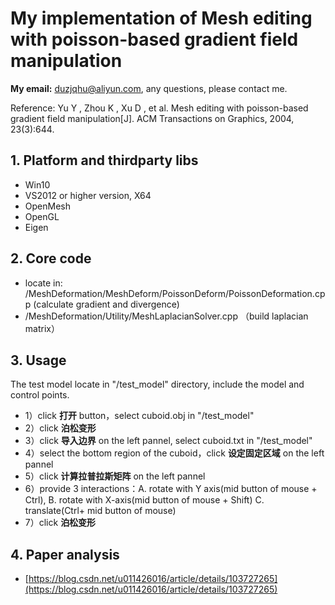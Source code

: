 # My implementation of  Mesh editing with poisson-based gradient field manipulation
**My email:** duzjqhu@aliyun.com, any questions, please contact me.  

Reference: Yu Y , Zhou K , Xu D , et al. Mesh editing with poisson-based gradient field manipulation[J]. ACM Transactions on Graphics, 2004, 23(3):644.

## 1. Platform and thirdparty libs
* Win10  
* VS2012 or higher version, X64  
* OpenMesh  
* OpenGL    
* Eigen  

## 2. Core code
* locate in: /MeshDeformation/MeshDeform/PoissonDeform/PoissonDeformation.cpp (calculate gradient and divergence)  
* /MeshDeformation/Utility/MeshLaplacianSolver.cpp （build laplacian matrix）  

## 3. Usage
The test model locate in "/test_model" directory, include the model and control points.  
* 1）click **打开** button，select cuboid.obj in "/test_model"
* 2）click **泊松变形**
* 3）click **导入边界** on the left pannel, select cuboid.txt in "/test_model"
* 4）select the bottom region of the cuboid，click **设定固定区域** on the left pannel  
* 5）click **计算拉普拉斯矩阵** on the left pannel
* 6）provide 3 interactions：A. rotate with Y axis(mid button of mouse + Ctrl),  B. rotate with X-axis(mid button of mouse + Shift)  C. translate(Ctrl+ mid button of mouse)
* 7）click **泊松变形** 

## 4. Paper analysis
* [https://blog.csdn.net/u011426016/article/details/103727265](https://blog.csdn.net/u011426016/article/details/103727265) 
